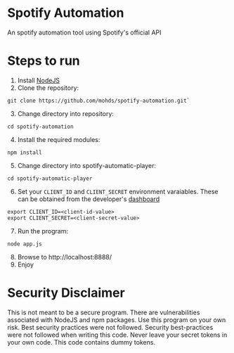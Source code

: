 # Spotify Automation

An spotify automation tool using Spotify's official API

# Steps to run
1. Install [NodeJS](https://nodejs.org/en/)
2. Clone the repository:
```
git clone https://github.com/mohds/spotify-automation.git`
```
3. Change directory into repository:
```
cd spotify-automation
```
4. Install the required modules:
```
npm install
```
5. Change directory into spotify-automatic-player:
```
cd spotify-automatic-player
```
6. Set your `CLIENT_ID` and `CLIENT_SECRET` environment varaiables. These can be obtained from the developer's [dashboard](https://developer.spotify.com/dashboard)
```
export CLIENT_ID=<client-id-value>
export CLIENT_SECRET=<client-secret-value>
```
7. Run the program:
```
node app.js
```
8. Browse to http://localhost:8888/
9. Enjoy

# Security Disclaimer
This is not meant to be a secure program. There are vulnerabilities associated with NodeJS and npm packages. Use this program on your own risk. Best security practices were not followed. Security best-practices were not followed when writing this code. Never leave your secret tokens in your own code. This code contains dummy tokens.
